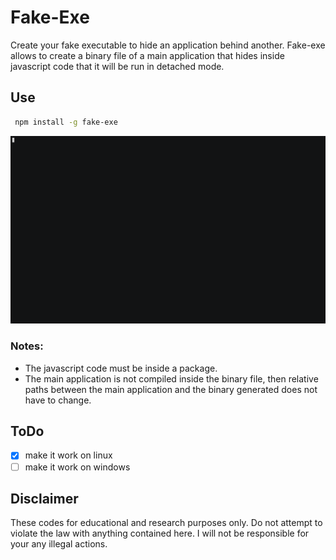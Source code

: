 # Fake-Exe

Create your fake executable to hide an application behind another.
Fake-exe allows to create a binary file of a main application that hides inside javascript code that it will be run in detached mode.

## Use 
```bash
 npm install -g fake-exe
```
![](other/how-to-use.gif)

### Notes:
- The javascript code must be inside a package.
- The main application is not compiled inside the binary file, then relative paths between the main application and the binary generated does not have to change.

## ToDo
- [x] make it work on linux
- [ ] make it work on windows

## Disclaimer
These codes for educational and research purposes only.
Do not attempt to violate the law with anything contained here.
I will not be responsible for your any illegal actions.
